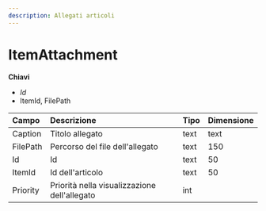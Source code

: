 ```yaml
---
description: Allegati articoli
---
```


# ItemAttachment

  
 **Chiavi**

* _Id_
* ItemId, FilePath

| Campo | Descrizione | Tipo | Dimensione |
| :--- | :--- | :--- | :--- |
| Caption | Titolo allegato | text | text |
| FilePath | Percorso del file dell'allegato | text | 150 |
| Id | Id | text | 50 |
| ItemId | Id dell'articolo | text | 50 |
| Priority | Priorità nella visualizzazione dell'allegato | int |  |

